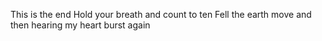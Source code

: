 This is the end
Hold your breath and count to ten
Fell the earth move and then hearing my heart burst again